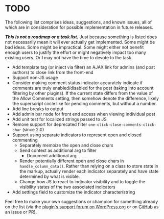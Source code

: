 # TODO

The following list comprises ideas, suggestions, and known issues, all of which are in consideration for possible implementation in future releases.

***This is not a roadmap or a task list.*** Just because something is listed does not necessarily mean it will ever actually get implemented. Some might be bad ideas. Some might be impractical. Some might either not benefit enough users to justify the effort or might negatively impact too many existing users. Or I may not have the time to devote to the task.

* Add template tag (or inject via filter) an AJAX link for admins (and post authors) to close link from the front-end
* Support non-JS usage
* Consider making comment status indicator accurately indicate if comments are truly enabled/disabled for the post (taking into account filtering by other plugins). If the current state differs from the value of the Allow Comments setting, then somehow denote the difference, likely the superscript circle like for pending comments, but without a number.
* Add line breaks to output
* Add admin bar node for front end access when viewing individual post
* Add unit test for localized strings passed to JS
* Remove support for deprecated filter `one-click-close-comments-click-char` (since 2.0)
* Support using separate indicators to represent open and closed commenting
  * Separately memoize the open and close chars
  * Send context as additional arg to filter
    * Document additional arg
  * Render potentially different open and close chars in `handle_column_data()`. Rather than relying on a class to store state in the markup, actually render each indicator separately and have state determined by what is visible.
  * Change how JS to react to indicator visibility and to toggle the visibility states of the two associated indicators
* Add settings field to customize the indicator character/string

Feel free to make your own suggestions or champion for something already on the list (via the [plugin's support forum on WordPress.org](https://wordpress.org/support/plugin/one-click-close-comments/) or on [GitHub](https://github.com/coffee2code/one-click-close-comments/) as an issue or PR).